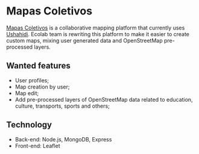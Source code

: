 # Mapas Coletivos

[Mapas Coletivos](http://www.mapascoletivos.com.br) is a collaborative mapping platform that currently uses  [Ushahidi](http://www.ushahidi.com/). Ecolab team is rewriting this platform to make it easier to create custom maps, mixing user generated data and OpenStreetMap pre-processed layers.

## Wanted features

* User profiles;
* Map creation by user;
* Map edit;
* Add pre-processed layers of OpenStreetMap data related to education, culture, transports, sports and others;

## Technology

* Back-end: Node.js, MongoDB, Express
* Front-end: Leaflet
